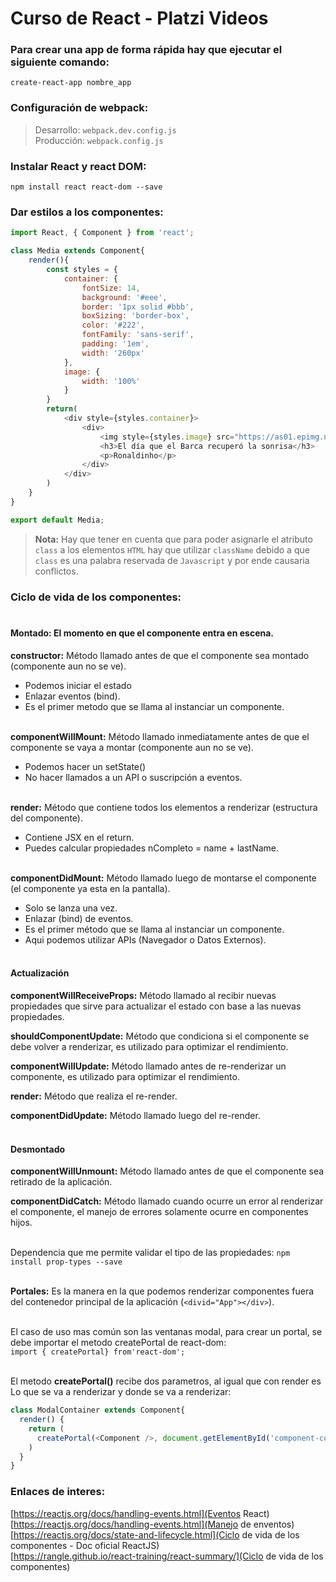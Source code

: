 # Curso de React - Platzi Videos

### Para crear una app de forma rápida hay que ejecutar el siguiente comando: <br>
`create-react-app nombre_app`

### Configuración de webpack: 

> Desarrollo: `webpack.dev.config.js` <br>
> Producción: `webpack.config.js` <br>

### Instalar React y react DOM: <br>
`npm install react react-dom --save`


### Dar estilos a los componentes: <br>

```javascript
import React, { Component } from 'react';

class Media extends Component{
    render(){
        const styles = {
            container: {
                fontSize: 14,
                background: '#eee',
                border: '1px solid #bbb',
                boxSizing: 'border-box',
                color: '#222',
                fontFamily: 'sans-serif',
                padding: '1em',
                width: '260px'  
            },
            image: {
                width: '100%'
            }
        }
        return(
            <div style={styles.container}>
                <div>
                    <img style={styles.image} src="https://as01.epimg.net/futbol/imagenes/2017/01/24/internacional/1485279498_238373_1485280097_sumario_normal.jpg" width={260} height={160} />
                    <h3>El día que el Barca recuperó la sonrisa</h3>
                    <p>Ronaldinho</p>
                </div>
            </div>
        )
    }
}

export default Media;
```
> **Nota:** Hay que tener en cuenta que para poder asignarle el atributo `class` a los elementos `HTML` hay que utilizar `className` debido a que `class` es una palabra reservada de `Javascript` y por ende causaria conflictos.


### Ciclo de vida de los componentes: <br><br>

#### Montado: El momento en que el componente entra en escena.

**constructor:** Método llamado antes de que el componente sea montado (componente aun no se ve). <br>

- Podemos iniciar el estado
- Enlazar eventos (bind).
- Es el primer metodo que se llama al instanciar un componente. <br><br>


**componentWillMount:** Método llamado inmediatamente antes de que el componente se vaya a montar (componente aun no se ve). <br>

- Podemos hacer un setState()
- No hacer llamados a un API o suscripción a eventos. <br><br>


**render:** Método que contiene todos los elementos a renderizar (estructura del componente). <br>

- Contiene JSX en el return.
- Puedes calcular propiedades nCompleto = name + lastName. <br><br>

**componentDidMount:** Método llamado luego de montarse el componente (el componente ya esta en la pantalla). <br>

- Solo se lanza una vez.
- Enlazar (bind) de eventos.
- Es el primer método que se llama al instanciar un componente.
- Aqui podemos utilizar APIs (Navegador o Datos Externos). <br><br>


#### Actualización

**componentWillReceiveProps:** Método llamado al recibir nuevas propiedades que sirve para actualizar el estado con base a las nuevas propiedades. <br>

**shouldComponentUpdate:** Método que condiciona si el componente se debe volver a renderizar, es utilizado para optimizar el rendimiento. <br>

**componentWillUpdate:** Método llamado antes de re-renderizar un componente, es utilizado para optimizar el rendimiento. <br>

**render:** Método que realiza el re-render. <br>

**componentDidUpdate:** Método llamado luego del re-render. <br><br>


#### Desmontado

**componentWillUnmount:** Método llamado antes de que el componente sea retirado de la aplicación. <br>

**componentDidCatch:** Método llamado cuando ocurre un error al renderizar el componente, el manejo de errores solamente ocurre en componentes hijos. <br><br>


Dependencia que me permite validar el tipo de las propiedades: `npm install prop-types --save` <br><br>

**Portales:** Es la manera en la que podemos renderizar componentes fuera del contenedor principal de la aplicación (`<divid="App"></div>`). <br><br>

El caso de uso mas común son las ventanas modal, para crear un portal, se debe importar el metodo createPortal de react-dom: <br>
`import { createPortal} from'react-dom';` <br><br>

El metodo **createPortal()** recibe dos parametros, al igual que con render es Lo que se va a renderizar y donde se va a renderizar: <br>

```javascript
class ModalContainer extends Component{
  render() {
    return (
      createPortal(<Component />, document.getElementById('component-container'))
    )
  }
}
```


### Enlaces de interes:

[https://reactjs.org/docs/handling-events.html](Eventos React) <br>
[https://reactjs.org/docs/handling-events.html](Manejo de enventos) <br>
[https://reactjs.org/docs/state-and-lifecycle.html](Ciclo de vida de los componentes - Doc oficial ReactJS) <br>
[https://rangle.github.io/react-training/react-summary/](Ciclo de vida de los componentes) <br>